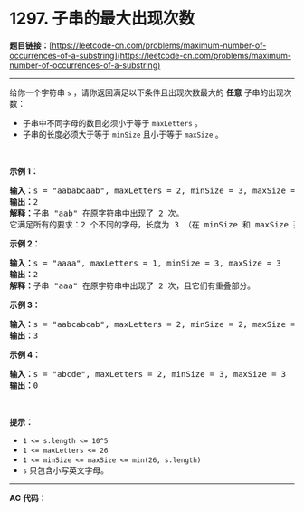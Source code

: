 # 1297. 子串的最大出现次数

**题目链接：**[https://leetcode-cn.com/problems/maximum-number-of-occurrences-of-a-substring](https://leetcode-cn.com/problems/maximum-number-of-occurrences-of-a-substring)

---

<div class="content__1Y2H">
 <div class="notranslate">
  <p>给你一个字符串&nbsp;<code>s</code> ，请你返回满足以下条件且出现次数最大的&nbsp;<strong>任意</strong>&nbsp;子串的出现次数：</p> 
  <ul> 
   <li>子串中不同字母的数目必须小于等于 <code>maxLetters</code> 。</li> 
   <li>子串的长度必须大于等于&nbsp;<code>minSize</code> 且小于等于&nbsp;<code>maxSize</code> 。</li> 
  </ul> 
  <p>&nbsp;</p> 
  <p><strong>示例 1：</strong></p> 
  <pre class="language-text"><strong>输入：</strong>s = "aababcaab", maxLetters = 2, minSize = 3, maxSize = 4
<strong>输出：</strong>2
<strong>解释：</strong>子串 "aab" 在原字符串中出现了 2 次。
它满足所有的要求：2 个不同的字母，长度为 3 （在 minSize 和 maxSize 范围内）。
</pre> 
  <p><strong>示例 2：</strong></p> 
  <pre class="language-text"><strong>输入：</strong>s = "aaaa", maxLetters = 1, minSize = 3, maxSize = 3
<strong>输出：</strong>2
<strong>解释：</strong>子串 "aaa" 在原字符串中出现了 2 次，且它们有重叠部分。
</pre> 
  <p><strong>示例 3：</strong></p> 
  <pre class="language-text"><strong>输入：</strong>s = "aabcabcab", maxLetters = 2, minSize = 2, maxSize = 3
<strong>输出：</strong>3
</pre> 
  <p><strong>示例 4：</strong></p> 
  <pre class="language-text"><strong>输入：</strong>s = "abcde", maxLetters = 2, minSize = 3, maxSize = 3
<strong>输出：</strong>0
</pre> 
  <p>&nbsp;</p> 
  <p><strong>提示：</strong></p> 
  <ul> 
   <li><code>1 &lt;= s.length &lt;= 10^5</code></li> 
   <li><code>1 &lt;= maxLetters &lt;= 26</code></li> 
   <li><code>1 &lt;= minSize &lt;= maxSize &lt;= min(26, s.length)</code></li> 
   <li><code>s</code>&nbsp;只包含小写英文字母。</li> 
  </ul> 
 </div>
</div>

---

**AC 代码：**

```java

```
